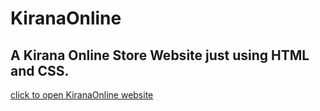 # KiranaOnline
A Kirana Online Store Website just using HTML and CSS.
-
[click to open KiranaOnline website](https://kirana-online.netlify.app/)
